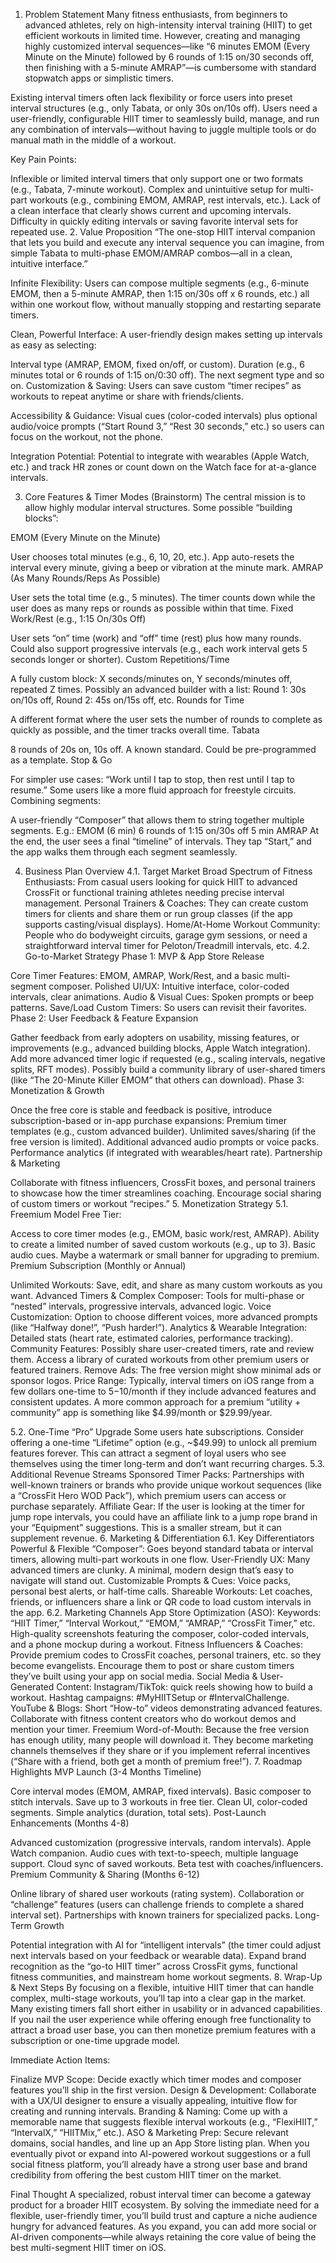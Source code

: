 1. Problem Statement
Many fitness enthusiasts, from beginners to advanced athletes, rely on high-intensity interval training (HIIT) to get efficient workouts in limited time. However, creating and managing highly customized interval sequences—like “6 minutes EMOM (Every Minute on the Minute) followed by 6 rounds of 1:15 on/30 seconds off, then finishing with a 5-minute AMRAP”—is cumbersome with standard stopwatch apps or simplistic timers.

Existing interval timers often lack flexibility or force users into preset interval structures (e.g., only Tabata, or only 30s on/10s off). Users need a user-friendly, configurable HIIT timer to seamlessly build, manage, and run any combination of intervals—without having to juggle multiple tools or do manual math in the middle of a workout.

Key Pain Points:

Inflexible or limited interval timers that only support one or two formats (e.g., Tabata, 7-minute workout).
Complex and unintuitive setup for multi-part workouts (e.g., combining EMOM, AMRAP, rest intervals, etc.).
Lack of a clean interface that clearly shows current and upcoming intervals.
Difficulty in quickly editing intervals or saving favorite interval sets for repeated use.
2. Value Proposition
“The one-stop HIIT interval companion that lets you build and execute any interval sequence you can imagine, from simple Tabata to multi-phase EMOM/AMRAP combos—all in a clean, intuitive interface.”

Infinite Flexibility: Users can compose multiple segments (e.g., 6-minute EMOM, then a 5-minute AMRAP, then 1:15 on/30s off x 6 rounds, etc.) all within one workout flow, without manually stopping and restarting separate timers.

Clean, Powerful Interface: A user-friendly design makes setting up intervals as easy as selecting:

Interval type (AMRAP, EMOM, fixed on/off, or custom).
Duration (e.g., 6 minutes total or 6 rounds of 1:15 on/0:30 off).
The next segment type and so on.
Customization & Saving: Users can save custom “timer recipes” as workouts to repeat anytime or share with friends/clients.

Accessibility & Guidance: Visual cues (color-coded intervals) plus optional audio/voice prompts (“Start Round 3,” “Rest 30 seconds,” etc.) so users can focus on the workout, not the phone.

Integration Potential: Potential to integrate with wearables (Apple Watch, etc.) and track HR zones or count down on the Watch face for at-a-glance intervals.

3. Core Features & Timer Modes (Brainstorm)
The central mission is to allow highly modular interval structures. Some possible “building blocks”:

EMOM (Every Minute on the Minute)

User chooses total minutes (e.g., 6, 10, 20, etc.).
App auto-resets the interval every minute, giving a beep or vibration at the minute mark.
AMRAP (As Many Rounds/Reps As Possible)

User sets the total time (e.g., 5 minutes).
The timer counts down while the user does as many reps or rounds as possible within that time.
Fixed Work/Rest (e.g., 1:15 On/30s Off)

User sets “on” time (work) and “off” time (rest) plus how many rounds.
Could also support progressive intervals (e.g., each work interval gets 5 seconds longer or shorter).
Custom Repetitions/Time

A fully custom block: X seconds/minutes on, Y seconds/minutes off, repeated Z times.
Possibly an advanced builder with a list: Round 1: 30s on/10s off, Round 2: 45s on/15s off, etc.
Rounds for Time

A different format where the user sets the number of rounds to complete as quickly as possible, and the timer tracks overall time.
Tabata

8 rounds of 20s on, 10s off. A known standard. Could be pre-programmed as a template.
Stop & Go

For simpler use cases: “Work until I tap to stop, then rest until I tap to resume.” Some users like a more fluid approach for freestyle circuits.
Combining segments:

A user-friendly “Composer” that allows them to string together multiple segments. E.g.:
EMOM (6 min)
6 rounds of 1:15 on/30s off
5 min AMRAP
At the end, the user sees a final “timeline” of intervals. They tap “Start,” and the app walks them through each segment seamlessly.

4. Business Plan Overview
4.1. Target Market
Broad Spectrum of Fitness Enthusiasts: From casual users looking for quick HIIT to advanced CrossFit or functional training athletes needing precise interval management.
Personal Trainers & Coaches: They can create custom timers for clients and share them or run group classes (if the app supports casting/visual displays).
Home/At-Home Workout Community: People who do bodyweight circuits, garage gym sessions, or need a straightforward interval timer for Peloton/Treadmill intervals, etc.
4.2. Go-to-Market Strategy
Phase 1: MVP & App Store Release

Core Timer Features: EMOM, AMRAP, Work/Rest, and a basic multi-segment composer.
Polished UI/UX: Intuitive interface, color-coded intervals, clear animations.
Audio & Visual Cues: Spoken prompts or beep patterns.
Save/Load Custom Timers: So users can revisit their favorites.
Phase 2: User Feedback & Feature Expansion

Gather feedback from early adopters on usability, missing features, or improvements (e.g., advanced building blocks, Apple Watch integration).
Add more advanced timer logic if requested (e.g., scaling intervals, negative splits, RFT modes).
Possibly build a community library of user-shared timers (like “The 20-Minute Killer EMOM” that others can download).
Phase 3: Monetization & Growth

Once the free core is stable and feedback is positive, introduce subscription-based or in-app purchase expansions:
Premium timer templates (e.g., custom advanced builder).
Unlimited saves/sharing (if the free version is limited).
Additional advanced audio prompts or voice packs.
Performance analytics (if integrated with wearables/heart rate).
Partnership & Marketing

Collaborate with fitness influencers, CrossFit boxes, and personal trainers to showcase how the timer streamlines coaching.
Encourage social sharing of custom timers or workout “recipes.”
5. Monetization Strategy
5.1. Freemium Model
Free Tier:

Access to core timer modes (e.g., EMOM, basic work/rest, AMRAP).
Ability to create a limited number of saved custom workouts (e.g., up to 3).
Basic audio cues.
Maybe a watermark or small banner for upgrading to premium.
Premium Subscription (Monthly or Annual)

Unlimited Workouts: Save, edit, and share as many custom workouts as you want.
Advanced Timers & Complex Composer: Tools for multi-phase or “nested” intervals, progressive intervals, advanced logic.
Voice Customization: Option to choose different voices, more advanced prompts (like “Halfway done!”, “Push harder!”).
Analytics & Wearable Integration: Detailed stats (heart rate, estimated calories, performance tracking).
Community Features: Possibly share user-created timers, rate and review them. Access a library of curated workouts from other premium users or featured trainers.
Remove Ads: The free version might show minimal ads or sponsor logos.
Price Range: Typically, interval timers on iOS range from a few dollars one-time to $5-$10/month if they include advanced features and consistent updates. A more common approach for a premium “utility + community” app is something like $4.99/month or $29.99/year.

5.2. One-Time “Pro” Upgrade
Some users hate subscriptions. Consider offering a one-time “Lifetime” option (e.g., ~$49.99) to unlock all premium features forever. This can attract a segment of loyal users who see themselves using the timer long-term and don’t want recurring charges.
5.3. Additional Revenue Streams
Sponsored Timer Packs: Partnerships with well-known trainers or brands who provide unique workout sequences (like a “CrossFit Hero WOD Pack”), which premium users can access or purchase separately.
Affiliate Gear: If the user is looking at the timer for jump rope intervals, you could have an affiliate link to a jump rope brand in your “Equipment” suggestions. This is a smaller stream, but it can supplement revenue.
6. Marketing & Differentiation
6.1. Key Differentiators
Powerful & Flexible “Composer”: Goes beyond standard tabata or interval timers, allowing multi-part workouts in one flow.
User-Friendly UX: Many advanced timers are clunky. A minimal, modern design that’s easy to navigate will stand out.
Customizable Prompts & Cues: Voice packs, personal best alerts, or half-time calls.
Shareable Workouts: Let coaches, friends, or influencers share a link or QR code to load custom intervals in the app.
6.2. Marketing Channels
App Store Optimization (ASO):
Keywords: “HIIT Timer,” “Interval Workout,” “EMOM,” “AMRAP,” “CrossFit Timer,” etc.
High-quality screenshots featuring the composer, color-coded intervals, and a phone mockup during a workout.
Fitness Influencers & Coaches:
Provide premium codes to CrossFit coaches, personal trainers, etc. so they become evangelists.
Encourage them to post or share custom timers they’ve built using your app on social media.
Social Media & User-Generated Content:
Instagram/TikTok: quick reels showing how to build a workout.
Hashtag campaigns: #MyHIITSetup or #IntervalChallenge.
YouTube & Blogs:
Short “How-to” videos demonstrating advanced features.
Collaborate with fitness content creators who do workout demos and mention your timer.
Freemium Word-of-Mouth:
Because the free version has enough utility, many people will download it. They become marketing channels themselves if they share or if you implement referral incentives (“Share with a friend, both get a month of premium free!”).
7. Roadmap Highlights
MVP Launch (3-4 Months Timeline)

Core interval modes (EMOM, AMRAP, fixed intervals).
Basic composer to stitch intervals.
Save up to 3 workouts in free tier.
Clean UI, color-coded segments.
Simple analytics (duration, total sets).
Post-Launch Enhancements (Months 4-8)

Advanced customization (progressive intervals, random intervals).
Apple Watch companion.
Audio cues with text-to-speech, multiple language support.
Cloud sync of saved workouts.
Beta test with coaches/influencers.
Premium Community & Sharing (Months 6-12)

Online library of shared user workouts (rating system).
Collaboration or “challenge” features (users can challenge friends to complete a shared interval set).
Partnerships with known trainers for specialized packs.
Long-Term Growth

Potential integration with AI for “intelligent intervals” (the timer could adjust next intervals based on your feedback or wearable data).
Expand brand recognition as the “go-to HIIT timer” across CrossFit gyms, functional fitness communities, and mainstream home workout segments.
8. Wrap-Up & Next Steps
By focusing on a flexible, intuitive HIIT timer that can handle complex, multi-stage workouts, you’ll tap into a clear gap in the market. Many existing timers fall short either in usability or in advanced capabilities. If you nail the user experience while offering enough free functionality to attract a broad user base, you can then monetize premium features with a subscription or one-time upgrade model.

Immediate Action Items:

Finalize MVP Scope: Decide exactly which timer modes and composer features you’ll ship in the first version.
Design & Development: Collaborate with a UX/UI designer to ensure a visually appealing, intuitive flow for creating and running intervals.
Branding & Naming: Come up with a memorable name that suggests flexible interval workouts (e.g., “FlexiHIIT,” “IntervalX,” “HIITMix,” etc.).
ASO & Marketing Prep: Secure relevant domains, social handles, and line up an App Store listing plan.
When you eventually pivot or expand into AI-powered workout suggestions or a full social fitness platform, you’ll already have a strong user base and brand credibility from offering the best custom HIIT timer on the market.

Final Thought
A specialized, robust interval timer can become a gateway product for a broader HIIT ecosystem. By solving the immediate need for a flexible, user-friendly timer, you’ll build trust and capture a niche audience hungry for advanced features. As you expand, you can add more social or AI-driven components—while always retaining the core value of being the best multi-segment HIIT timer on iOS.
